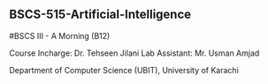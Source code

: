 ## BSCS-515-Artificial-Intelligence

#BSCS III - A Morning (B12)

Course Incharge: Dr. Tehseen Jilani
Lab Assistant: Mr. Usman Amjad

Department of Computer Science (UBIT), University of Karachi
